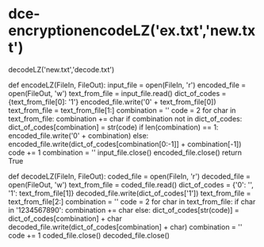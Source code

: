 # dce-encryptionencodeLZ('ex.txt','new.txt')


decodeLZ('new.txt','decode.txt')




def encodeLZ(FileIn, FileOut):
    input_file = open(FileIn, 'r')
    encoded_file = open(FileOut, 'w')
    text_from_file = input_file.read()
    dict_of_codes = {text_from_file[0]: '1'}
    encoded_file.write('0' + text_from_file[0])
    text_from_file = text_from_file[1:]
    combination = ''
    code = 2
    for char in text_from_file:
        combination += char
        if combination not in dict_of_codes:
            dict_of_codes[combination] = str(code)
            if len(combination) == 1:
                encoded_file.write('0' + combination)
            else:
                encoded_file.write(dict_of_codes[combination[0:-1]] + combination[-1])
            code += 1
            combination = ''
    input_file.close()
    encoded_file.close()
    return True







def decodeLZ(FileIn, FileOut):
    coded_file = open(FileIn, 'r')
    decoded_file = open(FileOut, 'w')
    text_from_file = coded_file.read()
    dict_of_codes = {'0': '', '1': text_from_file[1]}
    decoded_file.write(dict_of_codes['1'])
    text_from_file = text_from_file[2:]
    combination = ''
    code = 2
    for char in text_from_file:
        if char in '1234567890':
            combination += char
        else:
            dict_of_codes[str(code)] = dict_of_codes[combination] + char
            decoded_file.write(dict_of_codes[combination] + char)
            combination = ''
            code += 1
    coded_file.close()
    decoded_file.close()
